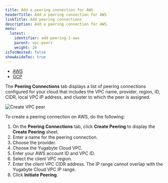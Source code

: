 ```yaml
---
title: Add a peering connection for AWS
headerTitle: Add a peering connection for AWS
linkTitle: Add peering connections
description: Add a peering connection for AWS.
menu:
  latest:
    identifier: add-peering-1-aws
    parent: vpc-peers
    weight: 20
isTocNested: false
showAsideToc: true
---
```


<ul class="nav nav-tabs-alt nav-tabs-yb">

  <li>
    <a href="../aws/" class="nav-link active">
      <i class="fab fa-aws"></i>
      AWS
    </a>
  </li>

  <li>
    <a href="../gcp/" class="nav-link">
      <i class="fab fa-google" aria-hidden="true"></i>
      GCP
    </a>
  </li>

</ul>

The **Peering Connections** tab displays a list of peering connections configured for your cloud that includes the VPC name, provider, region, ID, CIDR, local VPC IP address, and cluster to which the peer is assigned.

![Create VPC peer](/images/yb-cloud/cloud-networking-vpc.png)

To create a peering connection on AWS, do the following:

1. On the **Peering Connections** tab, click **Create Peering** to display the **Create Peering** sheet.
1. Enter a name for the peering connection.
1. Choose the provider.
1. Choose the Yugabyte Cloud VPC.
1. Enter your AWS account ID and VPC ID.
1. Select the client VPC region.
1. Enter the client VPC CIDR address. The IP range cannot overlap with the Yugabyte Cloud VPC IP range.
1. Click **Initiate Peering**.
